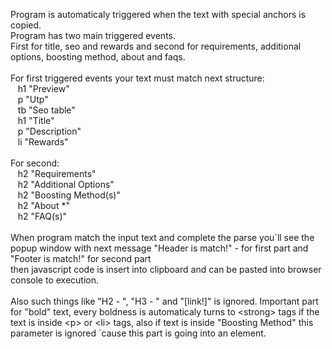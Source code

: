 Program is automaticaly triggered when the text with special anchors is copied. </br>Program has two main triggered events.</br>
First for title, seo and rewards and second for requirements, additional options, boosting method, about and faqs.</br>
</br>For first triggered events your text must match next structure:</br>
&nbsp;&nbsp;&nbsp;h1  "Preview"</br>
&nbsp;&nbsp;&nbsp;p "Utp"</br>
&nbsp;&nbsp;&nbsp;tb "Seo table"</br>
&nbsp;&nbsp;&nbsp;h1 "Title"</br>
&nbsp;&nbsp;&nbsp;p "Description"</br>
&nbsp;&nbsp;&nbsp;li "Rewards"</br>
</br>For second:</br>
&nbsp;&nbsp;&nbsp;h2 "Requirements"</br>
&nbsp;&nbsp;&nbsp;h2 "Additional Options"</br>
&nbsp;&nbsp;&nbsp;h2 "Boosting Method(s)"</br>
&nbsp;&nbsp;&nbsp;h2 "About *"</br>
&nbsp;&nbsp;&nbsp;h2 "FAQ(s)"</br>
</br>
When program match the input text and complete the parse you\`ll see the popup window with next message 
"Header is match!" - for first part and "Footer is match!" for second part </br> 
then javascript code is insert into clipboard and can be pasted into browser console to execution.
</br></br>
Also such things like "H2 - ", "H3 - " and "\[link!\]" is ignored. 
Important part for "bold" text, every boldness is automaticaly turns to \<strong> tags if the text is inside
\<p> or \<li> tags, also if text is inside "Boosting Method" this parameter is ignored \`cause this part is going into an element.
